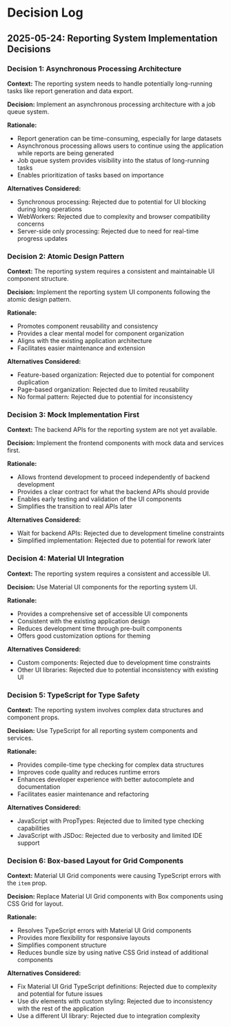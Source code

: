 # Decision Log

## 2025-05-24: Reporting System Implementation Decisions

### Decision 1: Asynchronous Processing Architecture

**Context:** The reporting system needs to handle potentially long-running tasks like report generation and data export.

**Decision:** Implement an asynchronous processing architecture with a job queue system.

**Rationale:**

- Report generation can be time-consuming, especially for large datasets
- Asynchronous processing allows users to continue using the application while reports are being generated
- Job queue system provides visibility into the status of long-running tasks
- Enables prioritization of tasks based on importance

**Alternatives Considered:**

- Synchronous processing: Rejected due to potential for UI blocking during long operations
- WebWorkers: Rejected due to complexity and browser compatibility concerns
- Server-side only processing: Rejected due to need for real-time progress updates

### Decision 2: Atomic Design Pattern

**Context:** The reporting system requires a consistent and maintainable UI component structure.

**Decision:** Implement the reporting system UI components following the atomic design pattern.

**Rationale:**

- Promotes component reusability and consistency
- Provides a clear mental model for component organization
- Aligns with the existing application architecture
- Facilitates easier maintenance and extension

**Alternatives Considered:**

- Feature-based organization: Rejected due to potential for component duplication
- Page-based organization: Rejected due to limited reusability
- No formal pattern: Rejected due to potential for inconsistency

### Decision 3: Mock Implementation First

**Context:** The backend APIs for the reporting system are not yet available.

**Decision:** Implement the frontend components with mock data and services first.

**Rationale:**

- Allows frontend development to proceed independently of backend development
- Provides a clear contract for what the backend APIs should provide
- Enables early testing and validation of the UI components
- Simplifies the transition to real APIs later

**Alternatives Considered:**

- Wait for backend APIs: Rejected due to development timeline constraints
- Simplified implementation: Rejected due to potential for rework later

### Decision 4: Material UI Integration

**Context:** The reporting system requires a consistent and accessible UI.

**Decision:** Use Material UI components for the reporting system UI.

**Rationale:**

- Provides a comprehensive set of accessible UI components
- Consistent with the existing application design
- Reduces development time through pre-built components
- Offers good customization options for theming

**Alternatives Considered:**

- Custom components: Rejected due to development time constraints
- Other UI libraries: Rejected due to potential inconsistency with existing UI

### Decision 5: TypeScript for Type Safety

**Context:** The reporting system involves complex data structures and component props.

**Decision:** Use TypeScript for all reporting system components and services.

**Rationale:**

- Provides compile-time type checking for complex data structures
- Improves code quality and reduces runtime errors
- Enhances developer experience with better autocomplete and documentation
- Facilitates easier maintenance and refactoring

**Alternatives Considered:**

- JavaScript with PropTypes: Rejected due to limited type checking capabilities
- JavaScript with JSDoc: Rejected due to verbosity and limited IDE support

### Decision 6: Box-based Layout for Grid Components

**Context:** Material UI Grid components were causing TypeScript errors with the `item` prop.

**Decision:** Replace Material UI Grid components with Box components using CSS Grid for layout.

**Rationale:**

- Resolves TypeScript errors with Material UI Grid components
- Provides more flexibility for responsive layouts
- Simplifies component structure
- Reduces bundle size by using native CSS Grid instead of additional components

**Alternatives Considered:**

- Fix Material UI Grid TypeScript definitions: Rejected due to complexity and potential for future issues
- Use div elements with custom styling: Rejected due to inconsistency with the rest of the application
- Use a different UI library: Rejected due to integration complexity
